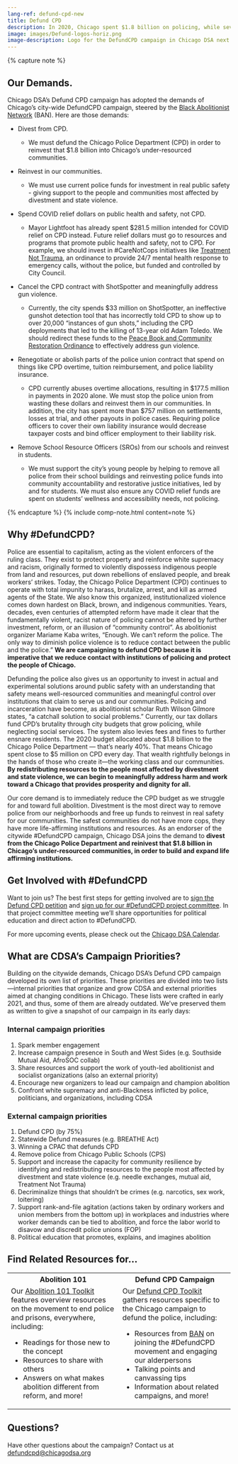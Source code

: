```yaml
---
lang-ref: defund-cpd-new
title: Defund CPD
description: In 2020, Chicago spent $1.8 billion on policing, while severely under-funding vital public services. We must defund the Chicago Police Department (CPD) in order to protect one another from their violence and redirect those funds into our communities.
image: images/Defund-logos-horiz.png
image-description: Logo for the DefundCPD campaign in Chicago DSA next to the citywide DefundCPD logo.
---
```


{% capture note %}

## Our Demands.

Chicago DSA’s Defund CPD campaign has adopted the demands of Chicago’s city-wide DefundCPD campaign, steered by the [Black Abolitionist Network](https://actionnetwork.org/forms/sign-on-to-demand-defunding-of-the-chicago-police-department) (BAN). Here are those demands:

- Divest from CPD.

  - We must defund the Chicago Police Department (CPD) in order to reinvest that $1.8 billion into Chicago’s under-resourced communities.

- Reinvest in our communities.

  - We must use current police funds for investment in real public safety - giving support to the people and communities most affected by divestment and state violence.

- Spend COVID relief dollars on public health and safety, not CPD.

  - Mayor Lightfoot has already spent $281.5 million intended for COVID relief on CPD instead. Future relief dollars must go to resources and programs that promote public health and safety, not to CPD. For example, we should invest in #CareNotCops initiatives like [Treatment Not Trauma](https://www.jacobinmag.com/2021/04/social-workers-police-chicago-co-responder-model), an ordinance to provide 24/7 mental health response to emergency calls, without the police, but funded and controlled by City Council.

- Cancel the CPD contract with ShotSpotter and meaningfully address gun violence.

  - Currently, the city spends $33 million on ShotSpotter, an ineffective gunshot detection tool that has incorrectly told CPD to show up to over 20,000 “instances of gun shots,” including the CPD deployments that led to the killing of 13-year old Adam Toledo. We should redirect these funds to the [Peace Book and Community Restoration Ordinance](https://actionnetwork.org/petitions/cancel-shotspotter-and-support-community-led-solutions-to-address-gun-violence-in-chicago?source=direct_link) to effectively address gun violence.

- Renegotiate or abolish parts of the police union contract that spend on things like CPD overtime, tuition reimbursement, and police liability insurance.

  - CPD currently abuses overtime allocations, resulting in $177.5 million in payments in 2020 alone. We must stop the police union from wasting these dollars and reinvest them in our communities. In addition, the city has spent more than $757 million on settlements, losses at trial, and other payouts in police cases. Requiring police officers to cover their own liability insurance would decrease taxpayer costs and bind officer employment to their liability risk.

- Remove School Resource Officers (SROs) from our schools and reinvest in students.
  - We must support the city’s young people by helping to remove all police from their school buildings and reinvesting police funds into community accountability and restorative justice initiatives, led by and for students. We must also ensure any COVID relief funds are spent on students’ wellness and accessibility needs, not policing.

{% endcapture %}
{% include comp-note.html content=note %}

## Why #DefundCPD?

Police are essential to capitalism, acting as the violent enforcers of the ruling class. They exist to protect property and reinforce white supremacy and racism, originally formed to violently dispossess indigenous people from land and resources, put down rebellions of enslaved people, and break workers’ strikes. Today, the Chicago Police Department (CPD) continues to operate with total impunity to harass, brutalize, arrest, and kill as armed agents of the State. We also know this organized, institutionalized violence comes down hardest on Black, brown, and indigenous communities. Years, decades, even centuries of attempted reform have made it clear that the fundamentally violent, racist nature of policing cannot be altered by further investment, reform, or an illusion of “community control”. As abolitionist organizer Mariame Kaba writes, “Enough. We can’t reform the police. The only way to diminish police violence is to reduce contact between the public and the police.” **We are campaigning to defund CPD because it is imperative that we reduce contact with institutions of policing and protect the people of Chicago.**

Defunding the police also gives us an opportunity to invest in actual and experimental solutions around public safety with an understanding that safety means well-resourced communities and meaningful control over institutions that claim to serve us and our communities. Policing and incarceration have become, as abolitionist scholar Ruth Wilson Gilmore states, “a catchall solution to social problems.” Currently, our tax dollars fund CPD’s brutality through city budgets that grow policing, while neglecting social services. The system also levies fees and fines to further ensnare residents. The 2020 budget allocated about $1.8 billion to the Chicago Police Department — that’s nearly 40%. That means Chicago spent close to $5 million on CPD every day. That wealth rightfully belongs in the hands of those who create it—the working class and our communities. **By redistributing resources to the people most affected by divestment and state violence, we can begin to meaningfully address harm and work toward a Chicago that provides prosperity and dignity for all.**

Our core demand is to immediately reduce the CPD budget as we struggle for and toward full abolition. Divestment is the most direct way to remove police from our neighborhoods and free up funds to reinvest in real safety for our communities. The safest communities do not have more cops, they have more life-affirming institutions and resources. As an endorser of the citywide #DefundCPD campaign, Chicago DSA joins the demand to **divest from the Chicago Police Department and reinivest that $1.8 billion in Chicago’s under-resourced communities, in order to build and expand life affirming institutions.**

## Get Involved with #DefundCPD

Want to join us? The best first steps for getting involved are to [sign the Defund CPD petition](http://bit.ly/DemandDefundCPD) and [sign up for our #DefundCPD project committee](https://actionnetwork.org/forms/join-chicago-dsas-campaign-to-defund-cpd-fund-our-communities/). In that project committee meeting we’ll share opportunities for political education and direct action to #DefundCPD.

For more upcoming events, please check out the [Chicago DSA Calendar](https://teamup.com/ksc3uaa38o41o2vz8o?view=a).

## What are CDSA’s Campaign Priorities?

Building on the citywide demands, Chicago DSA’s Defund CPD campaign developed its own list of priorities. These priorities are divided into two lists—internal priorities that organize and grow CDSA and external priorities aimed at changing conditions in Chicago. These lists were crafted in early 2021, and thus, some of them are already outdated. We’ve preserved them as written to give a snapshot of our campaign in its early days:

### Internal campaign priorities

1. Spark member engagement
2. Increase campaign presence in South and West Sides (e.g. Southside Mutual Aid, AfroSOC collab)
3. Share resources and support the work of youth-led abolitionist and socialist organizations (also an external priority)
4. Encourage new organizers to lead our campaign and champion abolition
5. Confront white supremacy and anti-Blackness inflicted by police, politicians, and organizations, including CDSA

### External campaign priorities

1. Defund CPD (by 75%)
2. Statewide Defund measures (e.g. BREATHE Act)
3. Winning a CPAC that defunds CPD
4. Remove police from Chicago Public Schools (CPS)
5. Support and increase the capacity for community resilience by identifying and redistributing resources to the people most affected by divestment and state violence (e.g. needle exchanges, mutual aid, Treatment Not Trauma)
6. Decriminalize things that shouldn’t be crimes (e.g. narcotics, sex work, loitering)
7. Support rank-and-file agitation (actions taken by ordinary workers and union members from the bottom up) in workplaces and industries where worker demands can be tied to abolition, and force the labor world to disavow and discredit police unions (FOP)
8. Political education that promotes, explains, and imagines abolition

## Find Related Resources for…

<table width="100%">
  <tr>
  <th>Abolition 101</th>
  <th>Defund CPD Campaign</th>
  </tr>
  <tr>
    <td> Our <a href="https://docs.google.com/document/d/1FMqwLmn5RS39iajnKX9wzvIGVQfKuszmXERUfnSe0GM/edit?usp=sharing" target="_blank">Abolition 101 Toolkit</a> features overview resources on the movement to end police and prisons, everywhere, including: 
      <ul>
        <li>Readings for those new to the concept </li>
        <li>Resources to share with others</li>
        <li>Answers on what makes abolition different from reform, and more! </li>
      </ul>
    </td>
    <td> Our <a href="https://docs.google.com/document/d/1n2P0G4MPG7cJG0U8H2bpmsqmyP0eJ8b88-WX87yCWXQ/edit#" target="_blank">Defund CPD Toolkit</a> gathers resources specific to the Chicago campaign to defund the police, including:
      <ul>
        <li>Resources from <a href="https://twitter.com/blkabolitionchi?lang=en" target="_blank">BAN</a> on joining the #DefundCPD movement and engaging our alderpersons</li>
        <li>Talking points and canvassing tips</li>
        <li>Information about related campaigns, and more!</li>
      </ul>
    </td>
  </tr>
</table>

## Questions?

Have other questions about the campaign? Contact us at [defundcpd@chicagodsa.org](mailto:defundcpd@chicagodsa.org)
